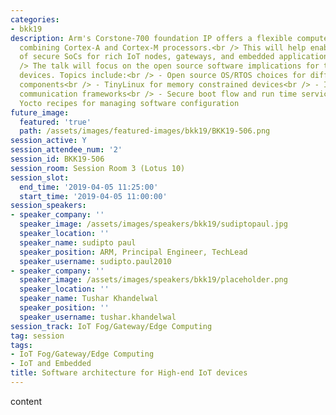 ```yaml
---
categories:
- bkk19
description: Arm's Corstone-700 foundation IP offers a flexible compute architecture
  combining Cortex-A and Cortex-M processors.<br /> This will help enable a new generation
  of secure SoCs for rich IoT nodes, gateways, and embedded applications.<br /> <br
  /> The talk will focus on the open source software implications for these emerging
  devices. Topics include:<br /> - Open source OS/RTOS choices for different commute
  components<br /> - TinyLinux for memory constrained devices<br /> - Inter processor
  communication frameworks<br /> - Secure boot flow and run time services<br /> -
  Yocto recipes for managing software configuration
future_image:
  featured: 'true'
  path: /assets/images/featured-images/bkk19/BKK19-506.png
session_active: Y
session_attendee_num: '2'
session_id: BKK19-506
session_room: Session Room 3 (Lotus 10)
session_slot:
  end_time: '2019-04-05 11:25:00'
  start_time: '2019-04-05 11:00:00'
session_speakers:
- speaker_company: ''
  speaker_image: /assets/images/speakers/bkk19/sudiptopaul.jpg
  speaker_location: ''
  speaker_name: sudipto paul
  speaker_position: ARM, Principal Engineer, TechLead
  speaker_username: sudipto.paul2010
- speaker_company: ''
  speaker_image: /assets/images/speakers/bkk19/placeholder.png
  speaker_location: ''
  speaker_name: Tushar Khandelwal
  speaker_position: ''
  speaker_username: tushar.khandelwal
session_track: IoT Fog/Gateway/Edge Computing
tag: session
tags:
- IoT Fog/Gateway/Edge Computing
- IoT and Embedded
title: Software architecture for High-end IoT devices
---
```


content